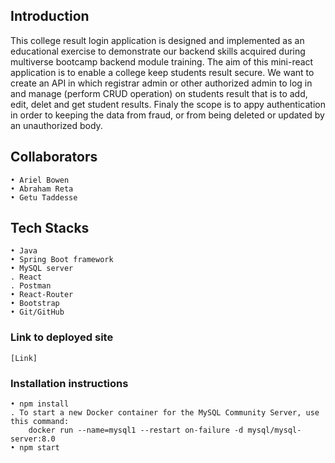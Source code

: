 ## Introduction

This college result login application is designed and implemented as an educational exercise to demonstrate our backend skills acquired during multiverse bootcamp backend module training. The aim of this mini-react application is to enable a college keep students result secure. We want to create an API in which registrar admin or other authorized admin to log in and manage (perform CRUD operation) on students result that is to add, edit, delet and get student results. Finaly the scope is to appy authentication in order to keeping the data from fraud, or from being deleted or updated by an unauthorized body.

## Collaborators

    • Ariel Bowen
    • Abraham Reta
    • Getu Taddesse

## Tech Stacks

    • Java
    • Spring Boot framework
    • MySQL server
    . React
    . Postman
    • React-Router
    • Bootstrap
    • Git/GitHub

### Link to deployed site

    [Link]

### Installation instructions

    • npm install
    . To start a new Docker container for the MySQL Community Server, use this command:
        docker run --name=mysql1 --restart on-failure -d mysql/mysql-server:8.0
    • npm start
